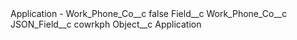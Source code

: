 <?xml version="1.0" encoding="UTF-8"?>
<CustomMetadata xmlns="http://soap.sforce.com/2006/04/metadata" xmlns:xsi="http://www.w3.org/2001/XMLSchema-instance" xmlns:xsd="http://www.w3.org/2001/XMLSchema">
    <label>Application - Work_Phone_Co__c</label>
    <protected>false</protected>
    <values>
        <field>Field__c</field>
        <value xsi:type="xsd:string">Work_Phone_Co__c</value>
    </values>
    <values>
        <field>JSON_Field__c</field>
        <value xsi:type="xsd:string">cowrkph</value>
    </values>
    <values>
        <field>Object__c</field>
        <value xsi:type="xsd:string">Application</value>
    </values>
</CustomMetadata>
